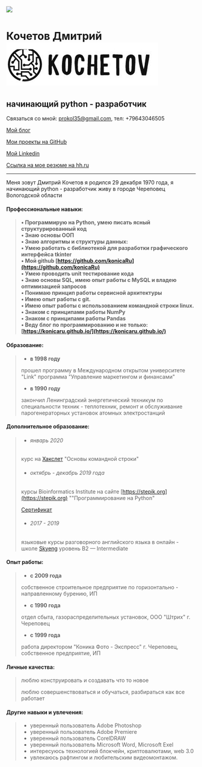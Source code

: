 

#  ![](https://lh3.googleusercontent.com/gZO4qjWQLGkA8Z3VUyXVbEmdR5TBZUlB_tnrHqj2j4tGyFQY4QstUHRUW6n7oMdbOv3bU6p8Mj2rZvNMMAbxeiYAejREKTB1TPmlHtmuDZR9CEyIalxCpTw_IHTRzj5dMr1_wAH3muj7u_GPEFJdu8vbXPbpsId55QD3NyTx1-amAMrOF9YFN0MUg2d7MJMrU9AuCKPSF1tJHvr-BUjjRRSX3y_UZu1Mm4esG0rXq7sB_D4G6RlYh0G8TiuKGBwNVVWftwhDAHp4K4uee4jbrsfWe5Bg9vimhSgo4l6iCOIW1Zl_n8Q5sPz2pqu7mS8_9PY4YBcRhkJ9AreaXdJ47Y0hgQzryhvBTjq_Ezaw_oXhfa6_qDUc7BfGl9wfbuDCArJ5KsmGyplrEdPDzOpWSTSXsVDHeWXRJn-owElhWB3eMxEFQf3FeeFgki7BGRsiJfDHF8YSsI0yt057edXzJ8Gb_CVgsQ59V--S_UKRTR3aeflZIeni3Fj22u4zJ2O-aeINa9A3toHG2ALQnUkOpBXazT1NI_zZTPNkl4l_7sDtoCPgM0q6xbYJG9Zn2A9gPZ3WJZkPRYDEvSCadmP26E1HbCywQZr-RTrWYrAST7vDLdJ74Ujfk106CXDWu9FXLNEMpxaqVqmn7maX6j_Dv_zzc12cmv81zH4oZhTj9td5TMvSzN8OUWU0fO9z=w200-h204-no)

# Кочетов Дмитрий ![](https://raw.githubusercontent.com/konicaRu/konicaru.github.io/master/pictures/Logo_Kochetov_cv.jpg)

##  начинающий python - разработчик                         

Связаться со мной: [prokol35@gmail.com](prokol35@gmail.com), тел: +79643046505

[Мой блог](https://konicaru.github.io/)

[Мои проекты на GitHub](https://github.com/konicaRu)

[Мой Linkedin](https://www.linkedin.com/in/dimkochetov/)

[Cсылка на мое резюме на hh.ru](https://hh.ru/resume/6766117bff07ea9c0d0039ed1f626779763145#key-skills)

------

Меня зовут Дмитрий Кочетов я родился 29 декабря 1970 года, я начинающий python - разработчик живу в городе Череповец Вологодской области

#### Профессиональные навыки:

> **•	Программирую на Python, умею писать ясный структурированный код   
> •	Знаю основы ООП  
> •	Знаю  алгоритмы и структуры данных:   
> •	Умею работать с  библиотекой для разработки графического интерфейса  tkinter  
> •	Мой github [https://github.com/konicaRu](https://github.com/konicaRu)  
> •	Умею проводить unit тестирование кода  
> •	Знаю основы SQL, имею опыт работы с MySQL и владею оптимизацией запросов  
> •	Понимаю принцип работы сервисной архитектуры  
> •	Имею опыт работы с git.  
> •	Имею опыт работы с  использованием командной строки linux.  
> •	Знаком с принципами работы  NumPy  
> •	Знаком с принципами работы  Pandas  
> •	Веду блог по программированию и не только: [https://konicaru.github.io/](https://konicaru.github.io/)**

#### Образование:

> - **в 1998 году**
>
> прошел программу в Международном открытом университете "Link" программа "Управление маркетингом и финансами"
>
> - **в 1990 году** 
>
> закончил Ленинградский энергетический техникум по специальности техник - теплотехник, ремонт и обслуживание парогенераторных установок атомных электростанций
>

#### Дополнительное образование:

> - ######  январь 2020
>
> курс на [Хакслет](https://ru.hexlet.io) "Основы командной строки"
>
> - ###### октябрь - декабрь 2019 года
>
> курсы Bioinformatics Institute на сайте [https://stepik.org](https://stepik.org)  ""Программирование на Python"
>
> [Сертификат](https://stepik.org/cert/204366?auth=registration)
>
> - ###### 2017 - 2019
>
>  языковые курсы разговорного английского языка в онлайн - школе [Skyeng](https://skyeng.ru/)                                 уровень B2 — Intermediate 

#### Опыт работы:

> - **с 2009 года**
>
> собственное строительное предприятие по горизонтально - направленному бурению, ИП
>
> - **с 1990 года**
>
> отдел сбыта, газораспределительных установок, ООО "Штрих" г. Череповец
>
> - **с 1999 года**
>
> работа директором "Коника Фото - Экспресс" г. Череповец, собственное предприятие, ИП

#### Личные качества:

> люблю конструировать и создавать что то новое
>
> люблю совершенствоваться и обучаться, разбираться как все работает

#### Другие навыки и увлечения:

> - уверенный пользователь Adobe Photoshop
> - уверенный пользователь Adobe Premiere
> - уверенный пользователь CorelDRAW
> - уверенный пользователь Microsoft Word, Microsoft Exel
> - интересуюсь технологией блокчейн, криптовалютами, web 3.0
> - увлекаюсь рафтингом и любительским видеомонтажом.
